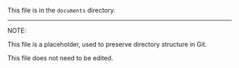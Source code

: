 This file is in the `documents` directory.

---
NOTE: 

This file is a placeholder, used to preserve directory structure in Git.

This file does not need to be edited.